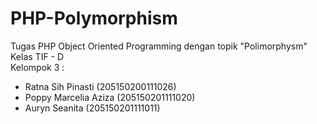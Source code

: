 # PHP-Polymorphism
Tugas PHP Object Oriented Programming dengan topik "Polimorphysm" </br>
Kelas TIF - D </br>
Kelompok 3 : </br>
- Ratna Sih Pinasti     (205150200111026)
- Poppy Marcelia Aziza  (205150201111020)
- Auryn Seanita         (205150201111011)
